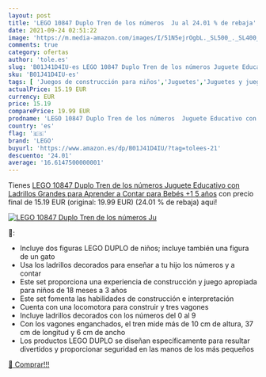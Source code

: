 ```yaml
---
layout: post
title: 'LEGO 10847 Duplo Tren de los números  Ju al 24.01 % de rebaja'
date: 2021-09-24 02:51:22
image: 'https://m.media-amazon.com/images/I/51N5ejrOgbL._SL500_._SL400_.jpg'
comments: true
category: ofertas
author: 'tole.es'
slug: 'B01J41D4IU-es LEGO 10847 Duplo Tren de los números Juguete Educativo con...'
sku: 'B01J41D4IU-es'
tags: [ 'Juegos de construcción para niños','Juguetes','Juguetes y juegos','Sets de construcción','lego', ]
actualPrice: 15.19 EUR
currency: EUR
price: 15.19
comparePrice: 19.99 EUR
prodname: 'LEGO 10847 Duplo Tren de los números  Juguete Educativo con Ladrillos Grandes para Aprender a Contar para Bebés +1 5 años'
country: 'es'
flag: '🇪🇸'
brand: 'LEGO'
buyurl: 'https://www.amazon.es/dp/B01J41D4IU/?tag=tolees-21'
descuento: '24.01'
average: '16.6147500000001'
---
```


Tienes [LEGO 10847 Duplo Tren de los números  Juguete Educativo con Ladrillos Grandes para Aprender a Contar para Bebés +1 5 años](https://www.amazon.es/dp/B01J41D4IU/?tag=tolees-21) con precio final de  15.19 EUR (original: 19.99 EUR) (24.01 %  de rebaja) aqui!

[![LEGO 10847 Duplo Tren de los números  Ju](https://m.media-amazon.com/images/I/51N5ejrOgbL._SL500_._SL400_.jpg)](https://www.amazon.es/dp/B01J41D4IU/?tag=tolees-21)

🔎:

- Incluye dos figuras LEGO DUPLO de niños; incluye también una figura de un gato
- Usa los ladrillos decorados para enseñar a tu hijo los números y a contar
- Este set proporciona una experiencia de construcción y juego apropiada para niños de 18 meses a 3 años
- Este set fomenta las habilidades de construcción e interpretación
- Cuenta con una locomotora para construir y tres vagones
- Incluye ladrillos decorados con los números del 0 al 9
- Con los vagones enganchados, el tren mide más de 10 cm de altura, 37 cm de longitud y 6 cm de ancho
- Los productos LEGO DUPLO se diseñan específicamente para resultar divertidos y proporcionar seguridad en las manos de los más pequeños

[🛒 Comprar!!!](https://www.amazon.es/dp/B01J41D4IU/?tag=tolees-21)
